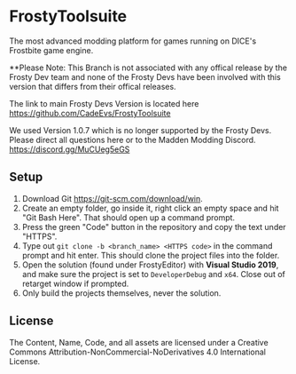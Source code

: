 # FrostyToolsuite
The most advanced modding platform for games running on DICE's Frostbite game engine.

**Please Note: This Branch is not associated with any offical release by the Frosty Dev team and none of the Frosty Devs have been involved with this version that differs from their offical releases. 

The link to main Frosty Devs Version is located here
https://github.com/CadeEvs/FrostyToolsuite

We used Version 1.0.7 which is no longer supported by the Frosty Devs.  Please direct all questions here or to the Madden Modding Discord. 
https://discord.gg/MuCUeg5eGS
 
## Setup

1. Download Git https://git-scm.com/download/win.
2. Create an empty folder, go inside it, right click an empty space and hit "Git Bash Here". That should open up a command prompt.
3. Press the green "Code" button in the repository and copy the text under "HTTPS".
4. Type out ``git clone -b <branch_name> <HTTPS code>`` in the command prompt and hit enter. This should clone the project files into the folder.
5. Open the solution (found under FrostyEditor) with **Visual Studio 2019**, and make sure the project is set to ``DeveloperDebug`` and ``x64``. Close out of retarget window if prompted.
6. Only build the projects themselves, never the solution.

## License
The Content, Name, Code, and all assets are licensed under a Creative Commons Attribution-NonCommercial-NoDerivatives 4.0 International License.
